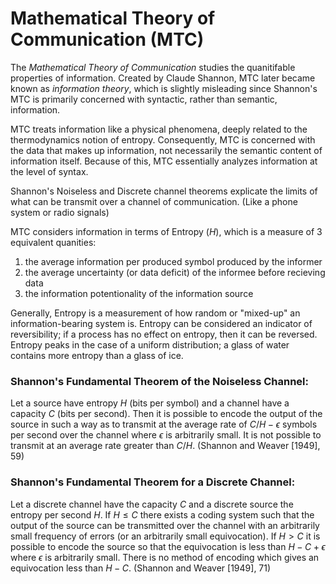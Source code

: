 

# Mathematical Theory of Communication (MTC)

The *Mathematical Theory of Communication* studies the quanitifable properties of information.
Created by Claude Shannon, MTC later became known as *information theory*, which is slightly misleading since Shannon's MTC is primarily concerned with syntactic, rather than semantic, information.

MTC treats information like a physical phenomena, deeply related to the thermodynamics notion of entropy.
Consequently, MTC is concerned with the data that makes up information, not necessarily the semantic content of information itself.
Because of this, MTC essentially analyzes information at the level of syntax.

Shannon's Noiseless and Discrete channel theorems explicate the limits of what can be transmit over a channel of communication.
(Like a phone system or radio signals)

MTC considers information in terms of Entropy ($H$), which is a measure of 3 equivalent quanities:
1. the average information per produced symbol produced by the informer
2. the average uncertainty (or data deficit) of the informee before recieving data
3. the information potentionality of the information source

Generally, Entropy is a measurement of how random or "mixed-up" an information-bearing system is.
Entropy can be considered an indicator of reversibility; if a process has no effect on entropy, then it can be reversed.
Entropy peaks in the case of a uniform distribution; a glass of water contains more entropy than a glass of ice.

### Shannon's Fundamental Theorem of the Noiseless Channel:
Let a source have entropy $H$ (bits per symbol) and a channel have a capacity $C$ (bits per second).
Then it is possible to encode the output of the source in such a way as to transmit at the average rate of $C/H−\epsilon$ symbols per second over the channel where $\epsilon$ is arbitrarily small.
It is not possible to transmit at an average rate greater than $C/H$.
(Shannon and Weaver [1949], 59) 

### Shannon's Fundamental Theorem for a Discrete Channel:
Let a discrete channel have the capacity $C$ and a discrete source the entropy per second $H$.
If $H \leq C$ there exists a coding system such that the output of the source can be transmitted over the channel with an arbitrarily small frequency of errors (or an arbitrarily small equivocation).
If $H > C$ it is possible to encode the source so that the equivocation is less than $H−C+\epsilon$ where $\epsilon$ is arbitrarily small.
There is no method of encoding which gives an equivocation less than $H−C$.
(Shannon and Weaver [1949], 71)
